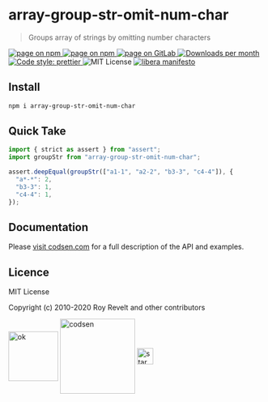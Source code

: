 # array-group-str-omit-num-char

> Groups array of strings by omitting number characters

<div class="package-badges">
  <a href="https://www.npmjs.com/package/array-group-str-omit-num-char" rel="nofollow noreferrer noopener">
    <img src="https://img.shields.io/badge/-npm-blue?style=flat-square" alt="page on npm">
  </a>
  <a href="https://codsen.com/os/array-group-str-omit-num-char" rel="nofollow noreferrer noopener">
    <img src="https://img.shields.io/badge/-Codsen-blue?style=flat-square" alt="page on npm">
  </a>
  <a href="https://gitlab.com/codsen/codsen/tree/master/packages/array-group-str-omit-num-char" rel="nofollow noreferrer noopener">
    <img src="https://img.shields.io/badge/-GitLab-blue?style=flat-square" alt="page on GitLab">
  </a>
  <a href="https://npmcharts.com/compare/array-group-str-omit-num-char?interval=30" rel="nofollow noreferrer noopener" target="_blank">
    <img src="https://img.shields.io/npm/dm/array-group-str-omit-num-char.svg?style=flat-square" alt="Downloads per month">
  </a>
  <a href="https://prettier.io" rel="nofollow noreferrer noopener" target="_blank">
    <img src="https://img.shields.io/badge/code_style-prettier-brightgreen.svg?style=flat-square" alt="Code style: prettier">
  </a>
  <img src="https://img.shields.io/badge/licence-MIT-brightgreen.svg?style=flat-square" alt="MIT License">
  <a href="https://liberamanifesto.com" rel="nofollow noreferrer noopener" target="_blank">
    <img src="https://img.shields.io/badge/libera-manifesto-lightgrey.svg?style=flat-square" alt="libera manifesto">
  </a>
</div>

## Install

```bash
npm i array-group-str-omit-num-char
```

## Quick Take

```js
import { strict as assert } from "assert";
import groupStr from "array-group-str-omit-num-char";

assert.deepEqual(groupStr(["a1-1", "a2-2", "b3-3", "c4-4"]), {
  "a*-*": 2,
  "b3-3": 1,
  "c4-4": 1,
});
```

## Documentation

Please [visit codsen.com](https://codsen.com/os/array-group-str-omit-num-char/) for a full description of the API and examples.

## Licence

MIT License

Copyright (c) 2010-2020 Roy Revelt and other contributors

<img src="https://codsen.com/images/png-codsen-ok.png" width="98" alt="ok" align="center"> <img src="https://codsen.com/images/png-codsen-1.png" width="148" alt="codsen" align="center"> <img src="https://codsen.com/images/png-codsen-star-small.png" width="32" alt="star" align="center">
